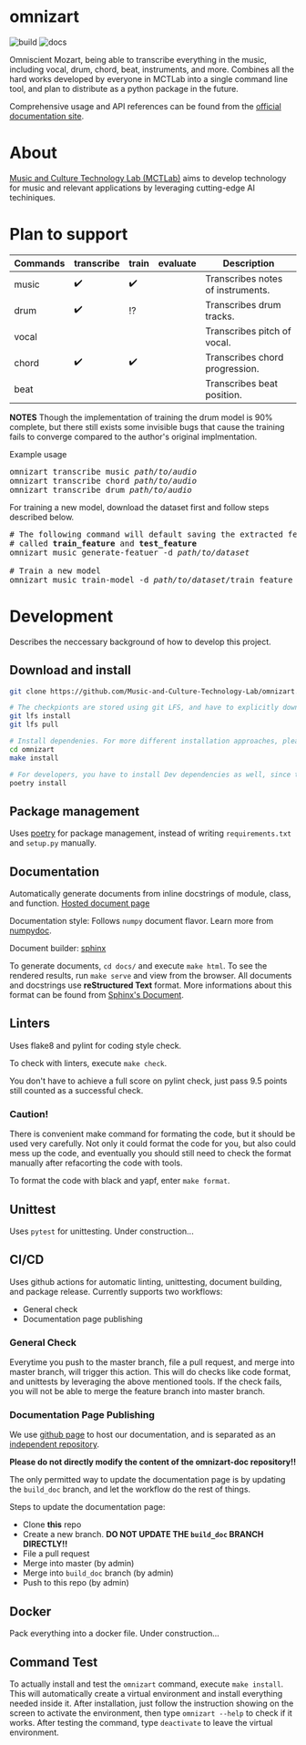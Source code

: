 # omnizart

![build](https://github.com/Music-and-Culture-Technology-Lab/omnizart/workflows/general-check/badge.svg)
![docs](https://github.com/Music-and-Culture-Technology-Lab/omnizart/workflows/docs/badge.svg?branch=build_doc)

Omniscient Mozart, being able to transcribe everything in the music, including vocal, drum, chord, beat, instruments, and more.
Combines all the hard works developed by everyone in MCTLab into a single command line tool, and plan to distribute as a python package in the future.

Comprehensive usage and API references can be found from the [official documentation site](https://music-and-culture-technology-lab.github.io/omnizart-doc/).

# About
[Music and Culture Technology Lab (MCTLab)](https://sites.google.com/view/mctl/home) aims to develop technology for music and relevant applications by leveraging cutting-edge AI techiniques.

# Plan to support
| Commands | transcribe         | train              | evaluate | Description                       |
|----------|--------------------|--------------------|----------|-----------------------------------|
| music    | :heavy_check_mark: | :heavy_check_mark: |          | Transcribes notes of instruments. |
| drum     | :heavy_check_mark: | :interrobang:      |          | Transcribes drum tracks.          |
| vocal    |                    |                    |          | Transcribes pitch of vocal.       |
| chord    | :heavy_check_mark: | :heavy_check_mark: |          | Transcribes chord progression.    |
| beat     |                    |                    |          | Transcribes beat position.        |

**NOTES** Though the implementation of training the drum model is 90% complete, but there still exists some
invisible bugs that cause the training fails to converge compared to the author's original implmentation.

Example usage
<pre>
omnizart transcribe music <i>path/to/audio</i>
omnizart transcribe chord <i>path/to/audio</i>
omnizart transcribe drum <i>path/to/audio</i>
</pre>

For training a new model, download the dataset first and follow steps described below.
<pre>
# The following command will default saving the extracted feature under the same folder,
# called <b>train_feature</b> and <b>test_feature</b>
omnizart music generate-featuer -d <i>path/to/dataset</i>

# Train a new model
omnizart music train-model -d <i>path/to/dataset</i>/train_feature --model-name My-Model
</pre>


# Development
Describes the neccessary background of how to develop this project.

## Download and install
``` bash
git clone https://github.com/Music-and-Culture-Technology-Lab/omnizart.git

# The checkpionts are stored using git LFS, and have to explicitly download them.
git lfs install
git lfs pull

# Install dependenies. For more different installation approaches, please refer to the official documentation page.
cd omnizart
make install

# For developers, you have to install Dev dependencies as well, since they will not be installed by default.
poetry install
```

## Package management
Uses [poetry](https://python-poetry.org/) for package management, instead of writing `requirements.txt` and `setup.py` manually.

## Documentation
Automatically generate documents from inline docstrings of module, class, and function. 
[Hosted document page](http://140.109.21.96:8000/build/html/index.html)

Documentation style: Follows `numpy` document flavor. Learn more from [numpydoc](https://numpydoc.readthedocs.io/en/latest/format.html).

Document builder: [sphinx](https://www.sphinx-doc.org/en/master/)

To generate documents, `cd docs/` and execute `make html`. To see the rendered results, run `make serve` and view from the browser.
All documents and docstrings use **reStructured Text** format. More informations about this format can be found from 
[Sphinx's Document](https://www.sphinx-doc.org/en/master/usage/restructuredtext/basics.html).

## Linters
Uses flake8 and pylint for coding style check.

To check with linters, execute `make check`.

You don't have to achieve a full score on pylint check, just pass 9.5 points still counted as a successful check.

### Caution!
There is convenient make command for formating the code, but it should be used very carefully.
Not only it could format the code for you, but also could mess up the code, and eventually you should still need
to check the format manually after refacorting the code with tools. 

To format the code with black and yapf, enter `make format`.

## Unittest
Uses `pytest` for unittesting. Under construction...

## CI/CD
Uses github actions for automatic linting, unittesting, document building, and package release.
Currently supports two workflows:
* General check
* Documentation page publishing

### General Check
Everytime you push to the master branch, file a pull request, and merge into master branch, will trigger
this action. This will do checks like code format, and unittests by leveraging the above mentioned
tools. If the check fails, you will not be able to merge the feature branch into master branch.

### Documentation Page Publishing
We use [github page](https://pages.github.com/) to host our documentation, and is separated as an [independent
repository](https://github.com/Music-and-Culture-Technology-Lab/omnizart-doc). 

**Please do not directly modify the content of the omnizart-doc repository!!**

The only permitted way to update the documentation page is by updating the `build_doc` branch, and
let the workflow do the rest of things.

Steps to update the documentation page:
* Clone **this** repo
* Create a new branch. **DO NOT UPDATE THE `build_doc` BRANCH DIRECTLY!!**
* File a pull request
* Merge into master (by admin)
* Merge into `build_doc` branch (by admin)
* Push to this repo (by admin)

## Docker
Pack everything into a docker file. Under construction...

## Command Test
To actually install and test the `omnizart` command, execute `make install`. This will automatically create a virtual environment and install everything needed inside it. After installation, just follow the instruction showing on the screen to activate the environment, then type `omnizart --help` to check if it works. After testing the command, type `deactivate` to leave the virtual environment. 
